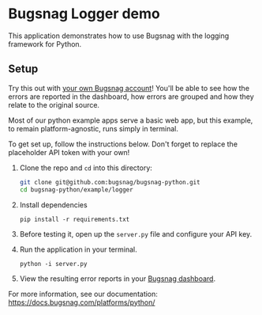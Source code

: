 # Bugsnag Logger demo

This application demonstrates how to use Bugsnag with the logging framework for Python.

## Setup

Try this out with [your own Bugsnag account](https://app.bugsnag.com/user/new)! You'll be able to see how the errors are reported in the dashboard, how errors are grouped and how they relate to the original source.

Most of our python example apps serve a basic web app, but this example, to remain platform-agnostic, runs simply in terminal.

To get set up, follow the instructions below. Don't forget to replace the placeholder API token with your own!

1. Clone the repo and `cd` into this directory:
    ```sh
    git clone git@github.com:bugsnag/bugsnag-python.git
    cd bugsnag-python/example/logger
    ```

1. Install dependencies
    ```shell
    pip install -r requirements.txt
    ```

1. Before testing it, open up the `server.py` file and configure your API key.

1. Run the application in your terminal.
    ```shell
    python -i server.py
    ```

1. View the resulting error reports in your [Bugsnag dashboard](https://app.bugsnag.com/).

For more information, see our documentation:
https://docs.bugsnag.com/platforms/python/
